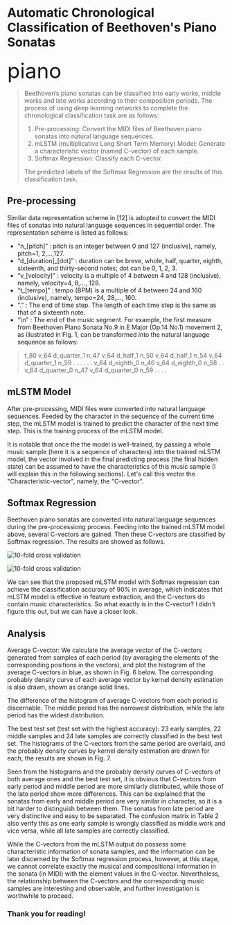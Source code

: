 # Automatic Chronological Classification of Beethoven's Piano Sonatas
<font size=12 >piano</font> 
> Beethoven’s piano sonatas can be classified into early works, middle works and late works according to their composition periods. The process of  using deep learning networks to complete the chronological classification task are as follows:
>
> 1. Pre-processing: Convert the MIDI files of Beethoven piano sonatas into natural language sequences.
> 2. mLSTM (multiplicative Long Short Term Memory) Model: Generate a characteristic vector (named C-vector) of each sample.
> 3. Softmax Regression: Classify each C-vector.
>
> The predicted labels of the Softmax Regression are the results of this classification task.


## Pre-processing
Similar data representation scheme in [12] is adopted to convert the MIDI files of sonatas into natural language sequences in sequential order. The representation scheme is listed as follows:
- “n_[pitch]” : pitch is an integer between 0 and 127 (inclusive), namely, pitch=1, 2,...,127.
- “d_[duration]_[dot]” : duration can be breve, whole, half, quarter, eighth, sixteenth, and thirty-second notes; dot can be 0, 1, 2, 3.
- “v_[velocity]” : velocity is a multiple of 4 between 4 and 128 (inclusive), namely, velocity=4, 8,..., 128.
- “t_[tempo]” : tempo (BPM) is a multiple of 4 between 24 and 160 (inclusive), namely, tempo=24, 28,..., 160.
- “.” : The end of time step. The length of each time step is the same as that of a sixteenth note.
- “\n” : The end of the music segment.
For example, the first measure from Beethoven Piano Sonata No.9 in E Major (Op.14 No.1) movement 2, as illustrated in Fig. 1, can be transformed into the natural language sequence as follows:

> t_80 v_64 d_quarter_1 n_47 v_64 d_half_1 n_50 v_64 d_half_1 n_54 v_64 d_quarter_1 n_59 . . . . . . v_64 d_eighth_0 n_46 v_64 d_eighth_0 n_58 . . v_64 d_quarter_0 n_47 v_64 d_quarter_0 n_59 . . . .


## mLSTM Model
After pre-processing, MIDI files were converted into natural language sequences. Feeded by the character in the sequence of the current time step, the mLSTM model is trained to predict the character of the next time step. This is the training process of the mLSTM model. 

It is notable that once the the model is well-trained, by passing a whole music sample (here it is a sequence of characters) into the trained mLSTM model, the vector involved in the final predicting process (the final hidden state) can be assumed to have the characteristics of this music sample (I will explain this in the following sections). Let's call this vector the "Characteristic-vector", namely, the "C-vector".


## Softmax Regression
Beethoven piano sonatas are converted into natural language sequences during the pre-processiong process. Feeding into the trained mLSTM model above, several C-vectors are gained. Then these C-vectors are classified by Softmax regression. The results are showed as follows.

![10-fold cross validation](https://github.com/yitingxia/Automatic-Chronological-Classification-of-Beethoven-Piano-Sonatas/blob/main/Supplements/tab1.jpg)

![10-fold cross validation](https://github.com/yitingxia/Automatic-Chronological-Classification-of-Beethoven-Piano-Sonatas/blob/main/Supplements/tab2.jpg)

We can see that the proposed mLSTM model with Softmax regression can achieve the classification accuracy of 90% in average, which indicates that mLSTM model is effective in feature extraction, and the C-vectors do contain music characteristics. So what exactly is in the C-vector? I didn't figure this out, but we can have a closer look.


## Analysis
Average C-vector: We calculate the average vector of the C-vectors generated from samples of each period (by averaging the elements of the corresponding positions in the vectors), and plot the histogram of the average C-vectors in blue, as shown in Fig. 6 below. The corresponding probably density curve of each average vector by kernel density estimation is also drawn, shown as orange solid lines. 

The difference of the histogram of average C-vectors from each period is discernable. The middle period has the narrowest distribution, while the late period has the widest distribution. 

The best test set (test set with the highest accuracy): 23 early samples, 22 middle samples and 24 late samples are correctly classified in the best test set. The histograms of the C-vectors from the same period are overlaid, and the probably density curves by kernel density estimation are drawn for each, the results are shown in Fig. 7.

Seen from the histograms and the probably density curves of C-vectors of both average ones and the best test set, it is obvious that C-vectors from early period and middle period are more similarly distributed, while those of the late period show more differences. This can be explained that the sonatas from early and middle period are very similar in character, so it is a bit harder to distinguish between them. The sonatas from late period are very distinctive and easy to be separated. The confusion matrix in Table 2 also verify this as one early sample is wrongly classified as middle work and vice versa, while all late samples are correctly classified.

While the C-vectors from the mLSTM output do possess some characteristic information of sonata samples, and the information can be later discerned by the Softmax regression process, however, at this stage, we cannot correlate exactly the musical and compositional information in the sonata (in MIDI) with the element values in the C-vector. Nevertheless, the relationship between the C-vectors and the corresponding music samples are interesting and observable, and further investigation is worthwhile to proceed.


### Thank you for reading!
